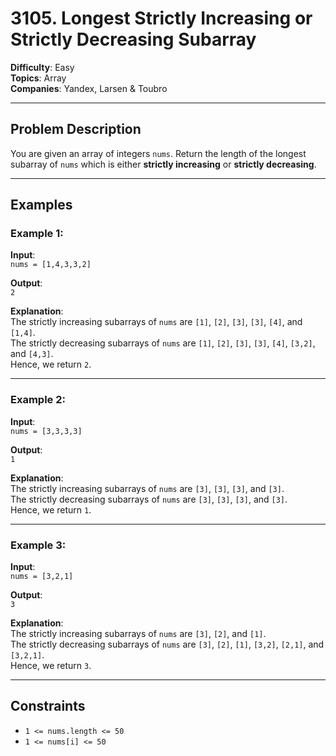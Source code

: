 # 3105. Longest Strictly Increasing or Strictly Decreasing Subarray

**Difficulty**: Easy  
**Topics**: Array  
**Companies**: Yandex, Larsen & Toubro  

---

## Problem Description

You are given an array of integers `nums`. Return the length of the longest subarray of `nums` which is either **strictly increasing** or **strictly decreasing**.

---

## Examples

### Example 1:
**Input**:  
`nums = [1,4,3,3,2]`  

**Output**:  
`2`  

**Explanation**:  
The strictly increasing subarrays of `nums` are `[1]`, `[2]`, `[3]`, `[3]`, `[4]`, and `[1,4]`.  
The strictly decreasing subarrays of `nums` are `[1]`, `[2]`, `[3]`, `[3]`, `[4]`, `[3,2]`, and `[4,3]`.  
Hence, we return `2`.

---

### Example 2:
**Input**:  
`nums = [3,3,3,3]`  

**Output**:  
`1`  

**Explanation**:  
The strictly increasing subarrays of `nums` are `[3]`, `[3]`, `[3]`, and `[3]`.  
The strictly decreasing subarrays of `nums` are `[3]`, `[3]`, `[3]`, and `[3]`.  
Hence, we return `1`.

---

### Example 3:
**Input**:  
`nums = [3,2,1]`  

**Output**:  
`3`  

**Explanation**:  
The strictly increasing subarrays of `nums` are `[3]`, `[2]`, and `[1]`.  
The strictly decreasing subarrays of `nums` are `[3]`, `[2]`, `[1]`, `[3,2]`, `[2,1]`, and `[3,2,1]`.  
Hence, we return `3`.

---

## Constraints

- `1 <= nums.length <= 50`
- `1 <= nums[i] <= 50`